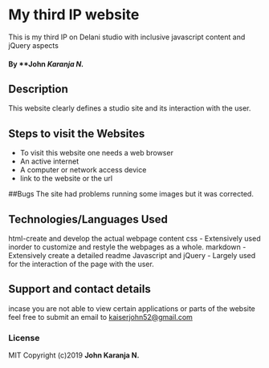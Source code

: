 # My third IP website
This is my third IP on Delani studio with inclusive javascript content and jQuery aspects
#### By **John *Karanja N.*
## Description
This website clearly defines a studio site and its interaction with the user.
## Steps to visit the Websites
* To visit this website one needs a web browser
* An active internet
* A computer or network access device
* link to the website or the url


##Bugs
The site had problems running some images but it was corrected.
## Technologies/Languages Used
html-create and develop the actual webpage content
css - Extensively used inorder to customize and restyle the webpages as a whole.
markdown - Extensively create a detailed readme
Javascript and jQuery - Largely used for the interaction of the page with the user.
## Support and contact details
incase you are not able to view certain applications or parts of the website feel free to submit an email to kaiserjohn52@gmail.com

### License
MIT
Copyright (c)2019 **John Karanja N.**